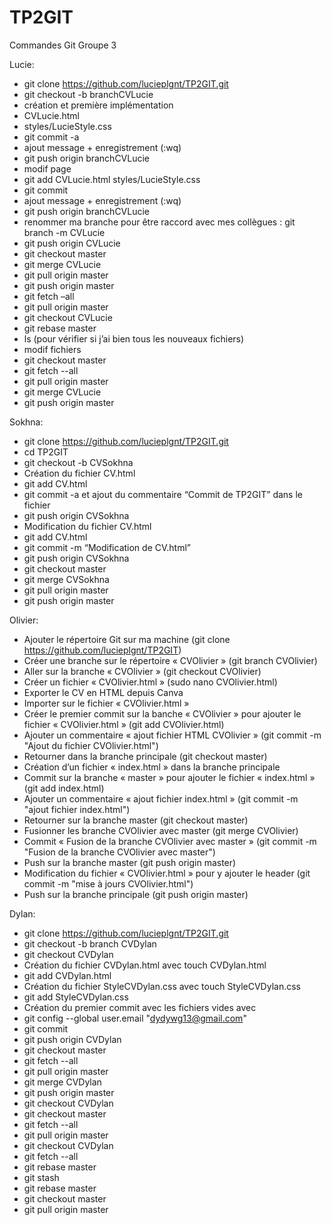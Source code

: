 # TP2GIT

Commandes Git Groupe 3



Lucie:

 - git clone https://github.com/lucieplgnt/TP2GIT.git
 - git checkout -b branchCVLucie
 - création et première implémentation 
 - CVLucie.html
 - styles/LucieStyle.css
 - git commit -a 
 - ajout message + enregistrement (:wq)
 - git push origin branchCVLucie
 - modif page
 - git add CVLucie.html styles/LucieStyle.css
 - git commit 
 - ajout message + enregistrement (:wq)
 - git push origin branchCVLucie
 - renommer ma branche pour être raccord avec mes collègues : git branch -m CVLucie
 - git push origin CVLucie
 - git checkout master
 - git merge CVLucie
 - git pull origin master 
 - git push origin master
 - git fetch –all
 - git pull origin master 
 - git checkout CVLucie
 - git rebase master
 - ls (pour vérifier si j’ai bien tous les nouveaux fichiers)
 - modif fichiers
 - git checkout master
 - git fetch --all
 - git pull origin master
 - git merge CVLucie
 - git push origin master



Sokhna:

 - git clone https://github.com/lucieplgnt/TP2GIT.git
 - cd TP2GIT
 - git checkout -b CVSokhna
 - Création du fichier CV.html
 - git add CV.html
 - git commit -a et ajout du commentaire “Commit de TP2GIT” dans le fichier
 - git push origin CVSokhna
 - Modification du fichier CV.html
 - git add CV.html
 - git commit -m “Modification de CV.html”
 - git push origin CVSokhna
 - git checkout master
 - git merge CVSokhna
 - git pull origin master
 - git push origin master



Olivier:

 - Ajouter le répertoire Git sur ma machine (git clone https://github.com/lucieplgnt/TP2GIT)
 - Créer une branche sur le répertoire « CVOlivier » (git branch CVOlivier)
 - Aller sur la branche « CVOlivier » (git checkout CVOlivier)
 - Créer un fichier « CVOlivier.html » (sudo nano CVOlivier.html)
 - Exporter le CV en HTML depuis Canva 
 - Importer sur le fichier « CVOlivier.html »
 - Créer le premier commit sur la banche « CVOlivier » pour ajouter le fichier « CVOlivier.html » (git add CVOlivier.html)
 - Ajouter un commentaire « ajout fichier HTML CVOlivier » (git commit -m "Ajout du fichier CVOlivier.html")
 - Retourner dans la branche principale (git checkout master)
 - Création d’un fichier « index.html » dans la branche principale
 - Commit sur la branche « master » pour ajouter le fichier « index.html » (git add index.html)
 - Ajouter un commentaire « ajout fichier index.html » (git commit -m "ajout fichier index.html")
 - Retourner sur la branche master (git checkout master)
 - Fusionner les branche CVOlivier avec master (git merge CVOlivier)
 - Commit « Fusion de la branche CVOlivier avec master » (git commit -m "Fusion de la branche CVOlivier avec master")
 - Push sur la branche master (git push origin master)
 - Modification du fichier « CVOlivier.html » pour y ajouter le header (git commit -m "mise à jours CVOlivier.html")
 - Push sur la branche principale (git push origin master)



Dylan:

 - git clone https://github.com/lucieplgnt/TP2GIT.git
 - git checkout -b branch CVDylan
 - git checkout CVDylan
 - Création du fichier CVDylan.html avec touch CVDylan.html
 - git add CVDylan.html
 - Création du fichier StyleCVDylan.css avec touch StyleCVDylan.css
 - git add StyleCVDylan.css
 - Création du premier commit avec les fichiers vides avec
 - git config --global user.email "dydywg13@gmail.com"
 - git commit
 - git push origin CVDylan
 - git checkout master
 - git fetch --all
 - git pull origin master
 - git merge CVDylan
 - git push origin master
 - git checkout CVDylan
 - git checkout master
 - git fetch --all
 - git pull origin master
 - git checkout CVDylan
 - git fetch --all
 - git rebase master
 - git stash
 - git rebase master
 - git checkout master
 - git pull origin master















